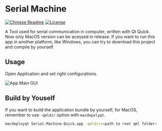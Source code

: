 # Serial Machine

[![Chinese Readme](https://img.shields.io/badge/Language-Chinese-brightgreen)](./README_zh.md) [![License](https://img.shields.io/badge/License-GPLv3-yellowgreen)](./LICENSE)

A Tool used for serial communication in computer, written with Qt Quick. Now only MacOS version can be acessed in release. If you want to run this app in another platform, like Windows, you can try to download this project and compile by yourself.

## Usage

Open Application and set right configurations.

![App Main GUI](./res/app_gui.png)

## Build by Youself

If you want to build the application bundle by yourself, for MacOS, remember to use `-qmldir` option with `macdepolyqt`.

``` zsh
macdeployqt Serial-Machine-Quick.app -qmldir=<path to root qml folder> -no-strip -always-overwrite [-dmg]
```
